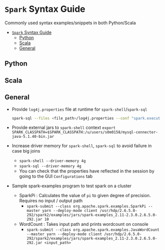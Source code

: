 # `Spark` Syntax Guide

Commonly used syntax examples/snippets in both Python/Scala

- [`Spark` Syntax Guide](#spark-syntax-guide)
  - [Python](#python)
  - [Scala](#scala)
  - [General](#general)

## Python

## Scala

## General

- Provide `log4j.properties` file at runtime for `spark-shell`/`spark-sql`
  
  ```bash
  spark-sql --files <file_path>/log4j.properties --conf "spark.executor.extraJavaOptions='-Dlog4j.configuration=log4j.properties'" --driver-java-options "-Dlog4j.configuration=file:<file_path>/log4j.properties"
  ```

- Provide external jars to `spark-shell` context
  `export SPARK_CLASSPATH=$SPARK_CLASSPATH:/u/users/s0m0158/mysql-connector-java-5.1.40-bin.jar`
- Increase driver memory for `spark-shell`, `spark-sql` to avoid failure in case big joins
  - `spark-shell --driver-memory 4g`
  - `spark-sql --driver-memory 4g`
  - You can check that the properties have reflected in the session by going to the GUI `Configurations` tab
- Sample spark-examples program to test spark on a cluster
  - SparkPi : Calculates the value of `pi` to given degree of precision. Requires no input / output path
    - `spark-submit --class org.apache.spark.examples.SparkPi --master yarn --deploy-mode client /usr/hdp/2.6.5.0-292/spark2/examples/jars/spark-examples_2.11-2.3.0.2.6.5.0-292.jar 10`
  - WordCount : Takes input path and prints wordcount on console
    - `spark-submit --class org.apache.spark.examples.JavaWordCount --master yarn --deploy-mode client /usr/hdp/2.6.5.0-292/spark2/examples/jars/spark-examples_2.11-2.3.0.2.6.5.0-292.jar <input_path>`
  